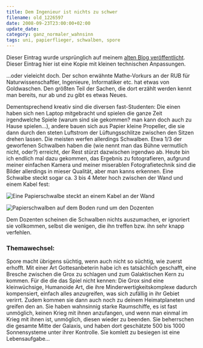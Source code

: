 ```yaml
---
title: Dem Ingenieur ist nichts zu schwer
filename: old_1226597
date: 2008-09-23T23:00:00+02:00
update_date:
category: ganz_normaler_wahnsinn
tags: uni, papierflieger, schwalben, spore
---
```

Dieser Eintrag wurde ursprünglich auf meinem [alten Blog veröffentlicht](https://stu.blogger.de/stories/1226597/). Dieser Eintrag hier ist eine Kopie mit kleinen technischen Anpassungen.

…oder vieleicht doch. Der schon erwähnte Mathe-Vorkurs an der RUB für Naturwissenschaftler, Ingenieure, Informatiker etc. hat etwas von Goldwaschen. Den größten Teil der Sachen, die dort erzählt werden kennt man bereits, nur ab und zu gibt es etwas Neues.

Dementsprechend kreativ sind die diversen fast-Studenten: Die einen haben sich nen Laptop mitgebracht und spielen die ganze Zeit irgendwelche Spiele (warum sind sie gekommen? man kann doch auch zu Hause spielen…), andere bauen sich aus Papier kleine Propeller, die sie dann durch den steten Luftstrom der Lüftungsschlitze zwischen den Sitzen drehen lassen. Die meisten werfen allerdings Schwalben. Etwa 1/3 der geworfenen Schwalben haben die (wie nennt man das Bühne vermutlich nicht, oder?) erreicht, der Rest stürzt dazwischen irgendwo ab. Heute bin ich endlich mal dazu gekommen, das Ergebnis zu fotografieren, aufgrund meiner einfachen Kamera und meiner miserablen Fotografietechnik sind die Bilder allerdings in mieser Qualität, aber man kanns erkennen. Eine Schwalbe steckt sogar ca. 3 bis 4 Meter hoch zwischen der Wand und einem Kabel fest:

![Eine Papierschwalbe steckt an einem Kabel an der Wand](/file/schwalben_hoersaal2.jpg)

![Papierschwalben auf dem Boden rund um den Dozenten](/file/schwalben_hoersaal1.jpg)

Dem Dozenten scheinen die Schwalben nichts auszumachen, er ignoriert sie vollkommen, selbst die wenigen, die ihn treffen bzw. ihn sehr knapp verfehlen.

### Themawechsel:
Spore macht übrigens süchtig, wenn auch nicht so süchtig, wie zuerst erhofft. Mit einer Art Gottesanbeterin habe ich es tatsächlich geschafft, eine Bresche zwischen die Grox zu schlagen und zum Galaktischen Kern zu kommen. Für die die das Spiel nicht kennen: Die Grox sind eine kleinwüchsige, Humanoide Art, die ihre Minderwertigkeitskomplexe dadurch kompensiert, einfach alles anzugreifen, was sich zufällig in ihr Gebiet verirrt. Zudem kommen sie dann auch noch zu deinem Heimatplaneten und greifen den an. Sie haben wahnsinnig starke Raumschiffe, es ist fast unmöglich, keinen Krieg mit ihnen anzufangen, und wenn man einmal im Krieg mit ihnen ist, unmöglich, diesen wieder zu beenden. Sie beherrschen die gesamte Mitte der Galaxis, und haben dort geschätzte 500 bis 1000 Sonnensysteme unter ihrer Kontrolle. Sie komlett zu besiegen ist eine Lebensaufgabe…
